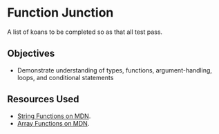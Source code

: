 # Function Junction

A list of koans to be completed so as that all test pass.

## Objectives

- Demonstrate understanding of types, functions, argument-handling, loops, and conditional statements

## Resources Used

- [String Functions on MDN](https://developer.mozilla.org/en-US/docs/Web/JavaScript/Reference/Global_Objects/String).
- [Array Functions on MDN](https://developer.mozilla.org/en-US/docs/Web/JavaScript/Reference/Global_Objects/Array).
